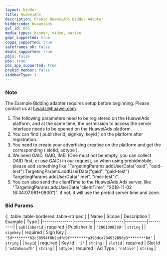 ```yaml
---
layout: bidder
title: HuaweiAds
description: Prebid HuaweiAds Bidder Adapter
biddercode: huaweiads
gvl_id: 856
media_types: banner, video, native
gdpr_supported: true
coppa_supported: true
safeframes_ok: false
deals_supported: true
pbjs: false
pbs: true
pbs_app_supported: true
prebid_member: false
sidebarType: 1
---
```


### Note

The Example Bidding adapter requires setup before beginning. Please contact us at <hwads@huawei.com>.

1. The following parameters need to be registered on the HuaweiAds platform, and at the same time, the permission to access the server interface needs to be opened on the HuaweiAds platform.
2. You can find ( publisherid, signkey, keyid ) on the platform after registration.
3. You need to create your advertising creative on the platform and get the corresponding ( slotid, adtype ).
4. We need OAID, GAID, IMEI (One must not be empty, you can collect OAID first, or use GAID) in our request, so when using prebidmobile, please add something like "TargetingParams.addUserData("oaid", "oaid-test") TargetingParams.addUserData("gaid", "gaid-test") TargetingParams.addUserData("imei", "imei-test")".
5. You can also send the clientTime to the HuaweiAds Adx server, like "TargetingParams.addUserData("clientTime", "2018-11-02 16:34:07.981+0800")". if not, it will use the prebid server time and zone.

### Bid Params

{: .table .table-bordered .table-striped }
| Name          | Scope    | Description  | Example   | Type     |
|---------------|----------|--------------|-----------|----------|
| `publisherid` | required | Publisher Id | `'2001000399'` | `string` |
| `signkey` | required | Sign Key | `'5d********82c38594f8b2bdfd9f********a398dca734932898e3********8d'` | `string` |
| `keyid` | required | Key Id | `'2'` | `string` |
| `slotid` | required | Slot Id | `'u42ohmaufh'` | `string` |
| `adtype` | required | Ad Type | `'native'` | `string` |
